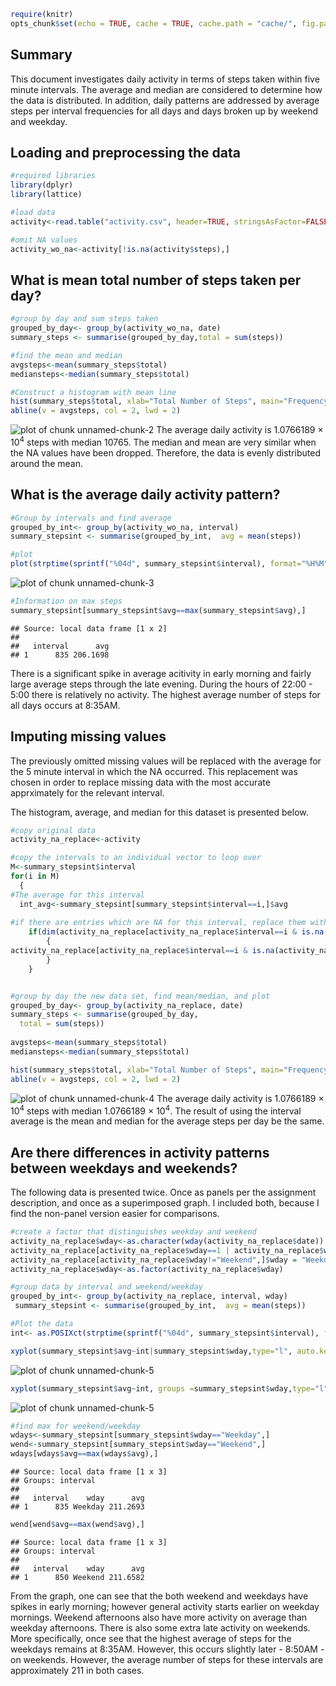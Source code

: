 

```r
require(knitr)
opts_chunk$set(echo = TRUE, cache = TRUE, cache.path = "cache/", fig.path = "figure/")
```

## Summary

This document investigates daily activity in terms of steps taken within five minute intervals.  The average and median are considered to determine how the data is distributed.  In addition, daily patterns are addressed by average steps per interval frequencies for all days and days broken up by weekend and weekday.



## Loading and preprocessing the data


```r
#required libraries
library(dplyr)
library(lattice)

#load data
activity<-read.table("activity.csv", header=TRUE, stringsAsFactor=FALSE, sep=",")

#omit NA values
activity_wo_na<-activity[!is.na(activity$steps),]
```







## What is mean total number of steps taken per day?

```r
#group by day and sum steps taken
grouped_by_day<- group_by(activity_wo_na, date)
summary_steps <- summarise(grouped_by_day,total = sum(steps))

#find the mean and median
avgsteps<-mean(summary_steps$total)
mediansteps<-median(summary_steps$total)

#Construct a histogram with mean line
hist(summary_steps$total, xlab="Total Number of Steps", main="Frequency of Total Number of Steps per Day", col=8, breaks=12)
abline(v = avgsteps, col = 2, lwd = 2)
```

![plot of chunk unnamed-chunk-2](figure/unnamed-chunk-2-1.png) 
The average daily activity is 1.0766189 &times; 10<sup>4</sup> steps with median 10765.  The median and mean are very similar when the NA values have been dropped.  Therefore, the data is evenly distributed around the mean.



## What is the average daily activity pattern?

```r
#Group by intervals and find average
grouped_by_int<- group_by(activity_wo_na, interval)
summary_stepsint <- summarise(grouped_by_int,  avg = mean(steps))

#plot
plot(strptime(sprintf("%04d", summary_stepsint$interval), format="%H%M"), summary_stepsint$avg, type="l", xlab="Time of Day")
```

![plot of chunk unnamed-chunk-3](figure/unnamed-chunk-3-1.png) 

```r
#Information on max steps
summary_stepsint[summary_stepsint$avg==max(summary_stepsint$avg),]
```

```
## Source: local data frame [1 x 2]
## 
##   interval      avg
## 1      835 206.1698
```
There is a significant spike in average acitivity in early morning and fairly large average steps through the late evening.   During the hours of 22:00 - 5:00 there is relatively no activity.  The highest average number of steps for all days occurs at 8:35AM.




## Imputing missing values

The previously omitted missing values will be replaced with the average for the 5 minute interval in which the NA occurred.  This replacement was chosen in order to replace missing data with the most accurate apprximately for the relevant interval.

The histogram, average, and median for this dataset is presented below.   


```r
#copy original data
activity_na_replace<-activity

#copy the intervals to an individual vector to loop over
M<-summary_stepsint$interval
for(i in M) 
  {
#The average for this interval
  int_avg<-summary_stepsint[summary_stepsint$interval==i,]$avg
  
#if there are entries which are NA for this interval, replace them with the interval average  
	if(dim(activity_na_replace[activity_na_replace$interval==i & is.na(activity_na_replace$steps),])[1]>0)
		{
activity_na_replace[activity_na_replace$interval==i & is.na(activity_na_replace$steps),]$steps = int_avg
		}		 			 
	}


#group by day the new data set, find mean/median, and plot 
grouped_by_day<- group_by(activity_na_replace, date)
summary_steps <- summarise(grouped_by_day,
  total = sum(steps))
  
avgsteps<-mean(summary_steps$total)
mediansteps<-median(summary_steps$total)

hist(summary_steps$total, xlab="Total Number of Steps", main="Frequency of Total Number of Steps per Day", col=8, breaks=12)
abline(v = avgsteps, col = 2, lwd = 2)
```

![plot of chunk unnamed-chunk-4](figure/unnamed-chunk-4-1.png) 
The average daily activity is 1.0766189 &times; 10<sup>4</sup> steps with median 1.0766189 &times; 10<sup>4</sup>.  The result of using the interval average is the mean and median for the average steps per day be the same.


## Are there differences in activity patterns between weekdays and weekends?

The following data is presented twice.  Once as panels per the assignment description, and once as a superimposed graph.  I included both, because I find the non-panel version easier for comparisons.




```r
#create a factor that distinguishes weekday and weekend
activity_na_replace$wday<-as.character(wday(activity_na_replace$date))
activity_na_replace[activity_na_replace$wday==1 | activity_na_replace$wday==6,]$wday = "Weekend"
activity_na_replace[activity_na_replace$wday!="Weekend",]$wday = "Weekday"
activity_na_replace$wday<-as.factor(activity_na_replace$wday)

#group data by interval and weekend/weekday
grouped_by_int<- group_by(activity_na_replace, interval, wday)
 summary_stepsint <- summarise(grouped_by_int,  avg = mean(steps))

#Plot the data
int<- as.POSIXct(strptime(sprintf("%04d", summary_stepsint$interval), format="%H%M"))

xyplot(summary_stepsint$avg~int|summary_stepsint$wday,type="l", auto.key=TRUE, scales=list(x=list(at=NULL)), xlab="Time (Between 00:00 and 23:55)", lwd=3)
```

![plot of chunk unnamed-chunk-5](figure/unnamed-chunk-5-1.png) 

```r
xyplot(summary_stepsint$avg~int, groups =summary_stepsint$wday,type="l", auto.key=TRUE, scales=list(x=list(at=NULL)), xlab="Time (Between 00:00 and 23:55)", lwd=3)
```

![plot of chunk unnamed-chunk-5](figure/unnamed-chunk-5-2.png) 

```r
#find max for weekend/weekday
wdays<-summary_stepsint[summary_stepsint$wday=="Weekday",]
wend<-summary_stepsint[summary_stepsint$wday=="Weekend",]
wdays[wdays$avg==max(wdays$avg),]
```

```
## Source: local data frame [1 x 3]
## Groups: interval
## 
##   interval    wday      avg
## 1      835 Weekday 211.2693
```

```r
wend[wend$avg==max(wend$avg),]
```

```
## Source: local data frame [1 x 3]
## Groups: interval
## 
##   interval    wday      avg
## 1      850 Weekend 211.6582
```
From the graph, one can see that the both weekend and weekdays have spikes in early morning;  however general activity starts earlier on weekday mornings.  Weekend afternoons also have more activity on average than weekday afternoons.  There is also some extra late activity on weekends.  More specifically, once see that the highest average of steps for the weekdays remains at 8:35AM.  However, this occurs slightly later - 8:50AM - on weekends.  However, the average number of steps for these intervals are approximately 211 in both cases.


